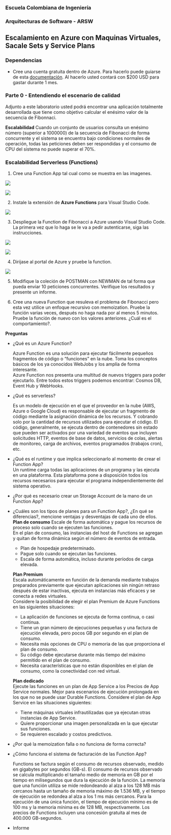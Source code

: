 ### Escuela Colombiana de Ingeniería
### Arquitecturas de Software - ARSW

## Escalamiento en Azure con Maquinas Virtuales, Sacale Sets y Service Plans

### Dependencias
* Cree una cuenta gratuita dentro de Azure. Para hacerlo puede guiarse de esta [documentación](https://azure.microsoft.com/en-us/free/search/?&ef_id=Cj0KCQiA2ITuBRDkARIsAMK9Q7MuvuTqIfK15LWfaM7bLL_QsBbC5XhJJezUbcfx-qAnfPjH568chTMaAkAsEALw_wcB:G:s&OCID=AID2000068_SEM_alOkB9ZE&MarinID=alOkB9ZE_368060503322_%2Bazure_b_c__79187603991_kwd-23159435208&lnkd=Google_Azure_Brand&dclid=CjgKEAiA2ITuBRDchty8lqPlzS4SJAC3x4k1mAxU7XNhWdOSESfffUnMNjLWcAIuikQnj3C4U8xRG_D_BwE). Al hacerlo usted contará con $200 USD para gastar durante 1 mes.

### Parte 0 - Entendiendo el escenario de calidad

Adjunto a este laboratorio usted podrá encontrar una aplicación totalmente desarrollada que tiene como objetivo calcular el enésimo valor de la secuencia de Fibonnaci.

**Escalabilidad**
Cuando un conjunto de usuarios consulta un enésimo número (superior a 1000000) de la secuencia de Fibonacci de forma concurrente y el sistema se encuentra bajo condiciones normales de operación, todas las peticiones deben ser respondidas y el consumo de CPU del sistema no puede superar el 70%.

### Escalabilidad Serverless (Functions)

1. Cree una Function App tal cual como se muestra en las  imagenes.

![](images/part3/part3-function-config.png)

![](images/part3/part3-function-configii.png)

2. Instale la extensión de **Azure Functions** para Visual Studio Code.

![](images/part3/part3-install-extension.png)

3. Despliegue la Function de Fibonacci a Azure usando Visual Studio Code. La primera vez que lo haga se le va a pedir autenticarse, siga las instrucciones.

![](images/part3/part3-deploy-function-1.png)

![](images/part3/part3-deploy-function-2.png)

4. Dirijase al portal de Azure y pruebe la function.

![](images/part3/part3-test-function.png)

5. Modifique la coleción de POSTMAN con NEWMAN de tal forma que pueda enviar 10 peticiones concurrentes. Verifique los resultados y presente un informe.

6. Cree una nueva Function que resuleva el problema de Fibonacci pero esta vez utilice un enfoque recursivo con memoization. Pruebe la función varias veces, después no haga nada por al menos 5 minutos. Pruebe la función de nuevo con los valores anteriores. ¿Cuál es el comportamiento?.

**Preguntas**

* ¿Qué es un Azure Function?  

	Azure Function es una solución para ejecutar fácilmente pequeños fragmentos de código o “funciones” en la nube. Toma los conceptos básicos de los ya conocidos WebJobs y los amplía de forma interesante.  
	Azure Function nos presenta una multitud de nuevos triggers para poder ejecutarlo. Entre todos estos triggers podemos encontrar: Cosmos DB, Event Hub y WebHooks.

* ¿Qué es serverless?  

	Es un modelo de ejecución en el que el proveedor en la nube (AWS, Azure o Google Cloud) es responsable de ejecutar un fragmento de código mediante la asignación dinámica de los recursos. Y cobrando solo por la cantidad de recursos utilizados para ejecutar el código. El código, generalmente, se ejecuta dentro de contenedores sin estado que pueden ser activados por una variedad de eventos que incluyen solicitudes HTTP, eventos de base de datos, servicios de colas, alertas de monitoreo, carga de archivos, eventos programados (trabajos cron), etc. 
	
* ¿Qué es el runtime y que implica seleccionarlo al momento de crear el Function App?    
	Un runtime carga todas las aplicaciones de un programa y las ejecuta en una plataforma. Esta plataforma pone a disposición todos los recursos necesarios para ejecutar el programa independientemente del sistema operativo.
	
* ¿Por qué es necesario crear un Storage Account de la mano de un Function App?
* ¿Cuáles son los tipos de planes para un Function App?, ¿En qué se diferencias?, mencione ventajas y desventajas de cada uno de ellos.  
	**Plan de consumo** 
	Escale de forma automática y pague los recursos de proceso solo cuando se ejecuten las funciones.  
	En el plan de consumo, las instancias del host de Functions se agregan y quitan de forma dinámica según el número de eventos de entrada.  
	* Plan de hospedaje predeterminado.  
	* Pague solo cuando se ejecutan las funciones.  
	* Escala de forma automática, incluso durante períodos de carga elevada. 
	
	**Plan Premium**   
	Escala automáticamente en función de la demanda mediante trabajos preparados previamente que ejecutan aplicaciones sin ningún retraso después de estar inactivas, ejecuta en instancias más eficaces y se conecta a redes virtuales.  
	Considere la posibilidad de elegir el plan Premium de Azure Functions en las siguientes situaciones:  
	* La aplicación de funciones se ejecuta de forma continua, o casi continua.  
	* Tiene un gran número de ejecuciones pequeñas y una factura de ejecución elevada, pero pocos GB por segundo en el plan de consumo.   
	* Necesita más opciones de CPU o memoria de las que proporciona el plan de consumo.  
	* Su código debe ejecutarse durante más tiempo del máximo permitido en el plan de consumo.  
	* Necesita características que no están disponibles en el plan de consumo, como la conectividad con red virtual.
	
	**Plan dedicado**  
	Ejecute las funciones en un plan de App Service a los Precios de App Service normales.
	Mejor para escenarios de ejecución prolongada en los que no se puede usar Durable Functions. Considere el plan de App Service en las situaciones siguientes:  
    * Tiene máquinas virtuales infrautilizadas que ya ejecutan otras instancias de App Service.  
	* Quiere proporcionar una imagen personalizada en la que ejecutar sus funciones.  
	* Se requieren escalado y costos predictivos.  
	
	
* ¿Por qué la memoization falla o no funciona de forma correcta?
* ¿Cómo funciona el sistema de facturación de las Function App?  

	Functions se factura según el consumo de recursos observado, medido en gigabytes por segundos (GB-s). El consumo de recursos observado se calcula multiplicando el tamaño medio de memoria en GB por el tiempo en milisegundos que dura la ejecución de la función. La memoria que una función utiliza se mide redondeando al alza a los 128 MB más cercanos hasta un tamaño de memoria máximo de 1.536 MB, y el tiempo de ejecución se redondea al alza a los 1 ms más cercanos. Para la ejecución de una única función, el tiempo de ejecución mínimo es de 100 ms y la memoria mínima es de 128 MB, respectivamente. Los precios de Functions incluyen una concesión gratuita al mes de 400.000 GB-segundos.
* Informe
